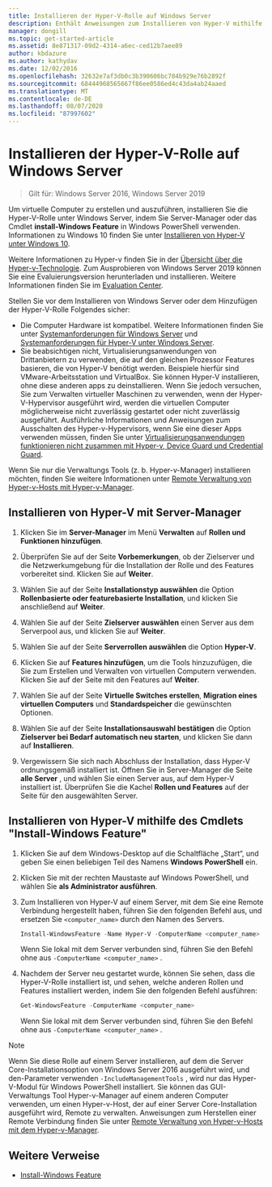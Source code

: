 ```yaml
---
title: Installieren der Hyper-V-Rolle auf Windows Server
description: Enthält Anweisungen zum Installieren von Hyper-V mithilfe von Server-Manager oder Windows PowerShell.
manager: dongill
ms.topic: get-started-article
ms.assetid: 8e871317-09d2-4314-a6ec-ced12b7aee89
author: kbdazure
ms.author: kathydav
ms.date: 12/02/2016
ms.openlocfilehash: 32632e7af3db0c3b390606bc784b929e76b2892f
ms.sourcegitcommit: 68444968565667f86ee0586ed4c43da4ab24aaed
ms.translationtype: MT
ms.contentlocale: de-DE
ms.lasthandoff: 08/07/2020
ms.locfileid: "87997602"
---
```

# <a name="install-the-hyper-v-role-on-windows-server"></a>Installieren der Hyper-V-Rolle auf Windows Server

>Gilt für: Windows Server 2016, Windows Server 2019

Um virtuelle Computer zu erstellen und auszuführen, installieren Sie die Hyper-V-Rolle unter Windows Server, indem Sie Server-Manager oder das Cmdlet **install-Windows Feature** in Windows PowerShell verwenden.
Informationen zu Windows 10 finden Sie unter [Installieren von Hyper-V unter Windows 10](/virtualization/hyper-v-on-windows/quick-start/enable-hyper-v).

Weitere Informationen zu Hyper-v finden Sie in der [Übersicht über die Hyper-v-Technologie](../Hyper-V-Technology-Overview.md). Zum Ausprobieren von Windows Server 2019 können Sie eine Evaluierungsversion herunterladen und installieren. Weitere Informationen finden Sie im [Evaluation Center](https://www.microsoft.com/evalcenter/evaluate-windows-server-2019).

Stellen Sie vor dem Installieren von Windows Server oder dem Hinzufügen der Hyper-V-Rolle Folgendes sicher:
- Die Computer Hardware ist kompatibel. Weitere Informationen finden Sie unter [Systemanforderungen für Windows Server](../../../get-started/System-Requirements.md) und [Systemanforderungen für Hyper-V unter Windows Server](../System-requirements-for-Hyper-V-on-Windows.md).
- Sie beabsichtigen nicht, Virtualisierungsanwendungen von Drittanbietern zu verwenden, die auf den gleichen Prozessor Features basieren, die von Hyper-V benötigt werden. Beispiele hierfür sind VMware-Arbeitsstation und VirtualBox. Sie können Hyper-V installieren, ohne diese anderen apps zu deinstallieren. Wenn Sie jedoch versuchen, Sie zum Verwalten virtueller Maschinen zu verwenden, wenn der Hyper-V-Hypervisor ausgeführt wird, werden die virtuellen Computer möglicherweise nicht zuverlässig gestartet oder nicht zuverlässig ausgeführt. Ausführliche Informationen und Anweisungen zum Ausschalten des Hyper-v-Hypervisors, wenn Sie eine dieser Apps verwenden müssen, finden Sie unter [Virtualisierungsanwendungen funktionieren nicht zusammen mit Hyper-v, Device Guard und Credential Guard](https://support.microsoft.com/help/3204980/virtualization-applications-do-not-work-together-with-hyper-v-device-g).

Wenn Sie nur die Verwaltungs Tools (z. b. Hyper-v-Manager) installieren möchten, finden Sie weitere Informationen unter [Remote Verwaltung von Hyper-v-Hosts mit Hyper-v-Manager](../Manage/Remotely-manage-Hyper-V-hosts.md).

## <a name="install-hyper-v-by-using-server-manager"></a>Installieren von Hyper-V mit Server-Manager

1. Klicken Sie im **Server-Manager** im Menü **Verwalten** auf **Rollen und Funktionen hinzufügen**.

2. Überprüfen Sie auf der Seite **Vorbemerkungen**, ob der Zielserver und die Netzwerkumgebung für die Installation der Rolle und des Features vorbereitet sind. Klicken Sie auf **Weiter**.

3. Wählen Sie auf der Seite **Installationstyp auswählen** die Option **Rollenbasierte oder featurebasierte Installation**, und klicken Sie anschließend auf **Weiter**.

4. Wählen Sie auf der Seite **Zielserver auswählen** einen Server aus dem Serverpool aus, und klicken Sie auf **Weiter**.

5. Wählen Sie auf der Seite **Serverrollen auswählen** die Option **Hyper-V**.

6. Klicken Sie auf **Features hinzufügen**, um die Tools hinzuzufügen, die Sie zum Erstellen und Verwalten von virtuellen Computern verwenden. Klicken Sie auf der Seite mit den Features auf **Weiter**.

7. Wählen Sie auf der Seite **Virtuelle Switches erstellen**, **Migration eines virtuellen Computers** und **Standardspeicher** die gewünschten Optionen.

8. Wählen Sie auf der Seite **Installationsauswahl bestätigen** die Option **Zielserver bei Bedarf automatisch neu starten**, und klicken Sie dann auf **Installieren**.

9. Vergewissern Sie sich nach Abschluss der Installation, dass Hyper-V ordnungsgemäß installiert ist. Öffnen Sie in Server-Manager die Seite **alle Server** , und wählen Sie einen Server aus, auf dem Hyper-V installiert ist. Überprüfen Sie die Kachel **Rollen und Features** auf der Seite für den ausgewählten Server.

## <a name="install-hyper-v-by-using-the-install-windowsfeature-cmdlet"></a>Installieren von Hyper-V mithilfe des Cmdlets "Install-Windows Feature"

1. Klicken Sie auf dem Windows-Desktop auf die Schaltfläche „Start“, und geben Sie einen beliebigen Teil des Namens **Windows PowerShell** ein.

2. Klicken Sie mit der rechten Maustaste auf Windows PowerShell, und wählen Sie **als Administrator ausführen**.

3. Zum Installieren von Hyper-V auf einem Server, mit dem Sie eine Remote Verbindung hergestellt haben, führen Sie den folgenden Befehl aus, und ersetzen Sie `<computer_name>` durch den Namen des Servers.

    ```powershell
    Install-WindowsFeature -Name Hyper-V -ComputerName <computer_name> -IncludeManagementTools -Restart
    ```

    Wenn Sie lokal mit dem Server verbunden sind, führen Sie den Befehl ohne aus `-ComputerName <computer_name>` .

4. Nachdem der Server neu gestartet wurde, können Sie sehen, dass die Hyper-V-Rolle installiert ist, und sehen, welche anderen Rollen und Features installiert werden, indem Sie den folgenden Befehl ausführen:

    ```powershell
    Get-WindowsFeature -ComputerName <computer_name>
    ```

    Wenn Sie lokal mit dem Server verbunden sind, führen Sie den Befehl ohne aus `-ComputerName <computer_name>` .

> [!NOTE]
> Wenn Sie diese Rolle auf einem Server installieren, auf dem die Server Core-Installationsoption von Windows Server 2016 ausgeführt wird, und den-Parameter verwenden `-IncludeManagementTools` , wird nur das Hyper-V-Modul für Windows PowerShell installiert. Sie können das GUI-Verwaltungs Tool Hyper-v-Manager auf einem anderen Computer verwenden, um einen Hyper-v-Host, der auf einer Server Core-Installation ausgeführt wird, Remote zu verwalten. Anweisungen zum Herstellen einer Remote Verbindung finden Sie unter [Remote Verwaltung von Hyper-v-Hosts mit dem Hyper-v-Manager](../Manage/Remotely-manage-Hyper-V-hosts.md).

## <a name="additional-references"></a>Weitere Verweise

- [Install-Windows Feature](/powershell/module/Microsoft.Windows.ServerManager.Migration/Install-WindowsFeature)